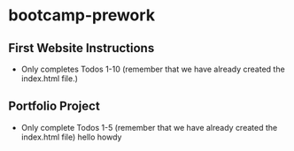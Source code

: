# bootcamp-prework

## First Website Instructions
* Only completes Todos 1-10 (remember that we have already created the index.html file.)

## Portfolio Project
* Only complete Todos 1-5 (remember that we have already created the index.html file)
hello
howdy